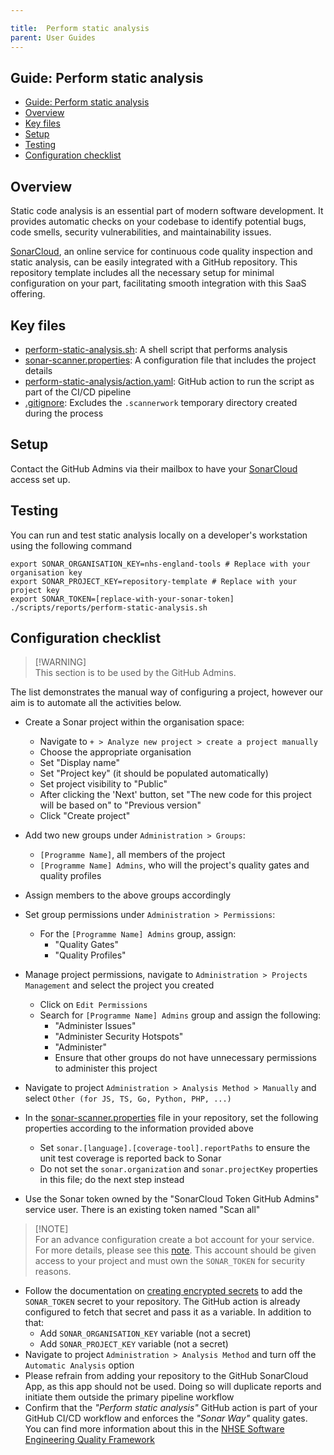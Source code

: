 ```yaml
---

title:  Perform static analysis
parent: User Guides
---
```


## Guide: Perform static analysis

- [Guide: Perform static analysis](#guide-perform-static-analysis)
- [Overview](#overview)
- [Key files](#key-files)
- [Setup](#setup)
- [Testing](#testing)
- [Configuration checklist](#configuration-checklist)

## Overview

Static code analysis is an essential part of modern software development. It provides automatic checks on your codebase to identify potential bugs, code smells, security vulnerabilities, and maintainability issues.

[SonarCloud](https://sonarcloud.io), an online service for continuous code quality inspection and static analysis, can be easily integrated with a GitHub repository. This repository template includes all the necessary setup for minimal configuration on your part, facilitating smooth integration with this SaaS offering.

## Key files

- [perform-static-analysis.sh](../../scripts/reports/perform-static-analysis.sh): A shell script that performs analysis
- [sonar-scanner.properties](../../scripts/config/sonar-scanner.properties): A configuration file that includes the project details
- [perform-static-analysis/action.yaml](../../.github/actions/perform-static-analysis/action.yaml): GitHub action to run the script as part of the CI/CD pipeline
- [.gitignore](../../.gitignore): Excludes the `.scannerwork` temporary directory created during the process

## Setup

Contact the GitHub Admins via their mailbox to have your [SonarCloud](https://sonarcloud.io) access set up.

## Testing

You can run and test static analysis locally on a developer's workstation using the following command

```shell
export SONAR_ORGANISATION_KEY=nhs-england-tools # Replace with your organisation key
export SONAR_PROJECT_KEY=repository-template # Replace with your project key
export SONAR_TOKEN=[replace-with-your-sonar-token]
./scripts/reports/perform-static-analysis.sh
```

## Configuration checklist

> [!WARNING]<br>
> This section is to be used by the GitHub Admins.

The list demonstrates the manual way of configuring a project, however our aim is to automate all the activities below.

- Create a Sonar project within the organisation space:
  - Navigate to `+ > Analyze new project > create a project manually`
  - Choose the appropriate organisation
  - Set "Display name"
  - Set "Project key" (it should be populated automatically)
  - Set project visibility to "Public"
  - After clicking the 'Next' button, set "The new code for this project will be based on" to "Previous version"
  - Click "Create project"
- Add two new groups under `Administration > Groups`:
  - `[Programme Name]`, all members of the project
  - `[Programme Name] Admins`, who will the project's quality gates and quality profiles
- Assign members to the above groups accordingly
- Set group permissions under `Administration > Permissions`:
  - For the `[Programme Name] Admins` group, assign:
    - "Quality Gates"
    - "Quality Profiles"
- Manage project permissions, navigate to `Administration > Projects Management` and select the project you created
  - Click on `Edit Permissions`
  - Search for `[Programme Name] Admins` group and assign the following:
    - "Administer Issues"
    - "Administer Security Hotspots"
    - "Administer"
    - Ensure that other groups do not have unnecessary permissions to administer this project
- Navigate to project `Administration > Analysis Method > Manually` and select `Other (for JS, TS, Go, Python, PHP, ...)`
- In the [sonar-scanner.properties](../../scripts/config/sonar-scanner.properties) file in your repository, set the following properties according to the information provided above
  - Set `sonar.[language].[coverage-tool].reportPaths` to ensure the unit test coverage is reported back to Sonar
  - Do not set the `sonar.organization` and `sonar.projectKey` properties in this file; do the next step instead

- Use the Sonar token owned by the "SonarCloud Token GitHub Admins" service user. There is an existing token named "Scan all"

> [!NOTE]<br>
> For an advance configuration create a bot account for your service. For more details, please see this [note](../../docs/adr/ADR-003_Acceptable_use_of_GitHub_PAT_and_Apps_for_authN_and_authZ.md#recommendation-for-github-admins). This account should be given access to your project and must own the `SONAR_TOKEN` for security reasons.

- Follow the documentation on [creating encrypted secrets](https://docs.github.com/en/actions/security-guides/encrypted-secrets) to add the `SONAR_TOKEN` secret to your repository. The GitHub action is already configured to fetch that secret and pass it as a variable. In addition to that:
  - Add `SONAR_ORGANISATION_KEY` variable (not a secret)
  - Add `SONAR_PROJECT_KEY` variable (not a secret)
- Navigate to project `Administration > Analysis Method` and turn off the `Automatic Analysis` option
- Please refrain from adding your repository to the GitHub SonarCloud App, as this app should not be used. Doing so will duplicate reports and initiate them outside the primary pipeline workflow
- Confirm that the _"Perform static analysis"_ GitHub action is part of your GitHub CI/CD workflow and enforces the _"Sonar Way"_ quality gates. You can find more information about this in the [NHSE Software Engineering Quality Framework](https://github.com/NHSDigital/software-engineering-quality-framework/blob/main/tools/sonarqube.md)
